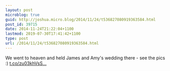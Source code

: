 ```yaml
---
layout: post
microblog: true
guid: http://joshua.micro.blog/2014/11/24/t536827080919363584.html
post_id: 39715
date: 2014-11-24T21:22:04+1100
lastmod: 2019-07-30T17:41:42+1100
type: post
url: /2014/11/24/t536827080919363584.html
---
```

We went to heaven and held James and Amy's wedding there - see the pics :) [t.co/zu03khVsS...](http://t.co/zu03khVsSX)
